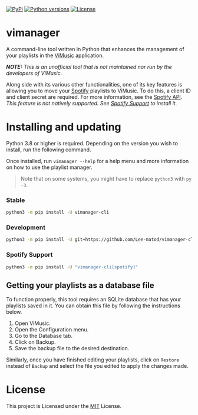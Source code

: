 [![PyPi](https://img.shields.io/pypi/v/vimanager-cli.svg)](https://pypi.python.org/pypi/vimanager-cli)
[![Python versions](https://img.shields.io/pypi/pyversions/vimanager-cli.svg)](https://pypi.python.org/pypi/vimanager-cli)
[![License](https://img.shields.io/pypi/l/vimanager-cli.svg)](https://github.com/Lee-matod/vimanager-cli/blob/main/LICENSE)

# vimanager

A command-line tool written in Python that enhances the management of your playlists in the [ViMusic](https://github.com/vfsfitvnm/ViMusic) application.

_**NOTE:** This is an unofficial tool that is not maintained nor run by the developers of ViMusic._

Along side with its various other functionalities, one of its key features is allowing you to move your [Spotify](https://open.spotify.com) playlists to ViMusic. To do this, a client ID and client secret are required. For more information, see the [Spotify API](https://developer.spotify.com/documentation/web-api/concepts/apps).  
_This feature is not natively supported. See [Spotify Support](https://github.com/Lee-matod/vimanager-cli#spotify-support) to install it._

# Installing and updating

Python 3.8 or higher is required. Depending on the version you wish to install, run the following command.

Once installed, run `vimanager --help` for a help menu and more information on how to use the playlist manager.

> Note that on some systems, you might have to replace `python3` with `py -3`.

### Stable

```sh
python3 -m pip install -U vimanager-cli
```

### Development

```sh
python3 -m pip install -U git+https://github.com/Lee-matod/vimanager-cli
```

### Spotify Support

```sh
python3 -m pip install -U "vimanager-cli[spotify]"
```

## Getting your playlists as a database file

To function properly, this tool requires an SQLite database that has your playlists saved in it. You can obtain this file by following the instructions below.

1. Open ViMusic.
2. Open the Configuration menu.
3. Go to the Database tab.
4. Click on Backup.
5. Save the backup file to the desired destination.

Similarly, once you have finished editing your playlists, click on `Restore` instead of `Backup` and select the file you edited to apply the changes made.

# License

This project is Licensed under the [MIT](https://github.com/Lee-matod/vimanager-cli/blob/main/LICENSE) License.
